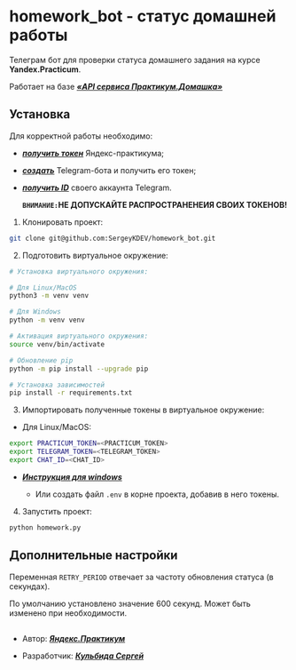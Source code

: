 # homework_bot - статус домашней работы

Телеграм бот для проверки статуса домашнего задания на курсе **Yandex.Practicum**.

Работает на базе _**[«API сервиса Практикум.Домашка»](https://code.s3.yandex.net/backend-developer/%D0%9F%D1%80%D0%B0%D0%BA%D1%82%D0%B8%D0%BA%D1%83%D0%BC.%D0%94%D0%BE%D0%BC%D0%B0%D1%88%D0%BA%D0%B0%20%D0%A8%D0%BF%D0%B0%D1%80%D0%B3%D0%B0%D0%BB%D0%BA%D0%B0.pdf)**_

## Установка

Для корректной работы необходимо:
- _**[получить токен](https://oauth.yandex.ru/authorize?response_type=token&client_id=1d0b9dd4d652455a9eb710d450ff456a)**_ Яндекс-практикума;
- _**[создать](https://t.me/BotFather)**_ Telegram-бота и получить его токен;
- _**[получить ID](https://t.me/userinfobot)**_ своего аккаунта Telegram.


  **`ВНИМАНИЕ:`НЕ ДОПУСКАЙТЕ РАСПРОСТРАНЕНЕИЯ СВОИХ ТОКЕНОВ!**


1) Клонировать проект:
```Bash
git clone git@github.com:SergeyKDEV/homework_bot.git
```

2) Подготовить виртуальное окружение:

```Bash
# Установка виртуального окружения:

# Для Linux/MacOS
python3 -m venv venv

# Для Windows
python -m venv venv

# Активация виртуального окружения:
source venv/bin/activate

# Обновление pip
python -m pip install --upgrade pip 

# Установка зависимостей
pip install -r requirements.txt

```
3) Импортировать полученные токены в виртуальное окружение:
- Для Linux/MacOS:
```Bash
export PRACTICUM_TOKEN=<PRACTICUM_TOKEN>
export TELEGRAM_TOKEN=<TELEGRAM_TOKEN>
export CHAT_ID=<CHAT_ID>
```
- _**[Инструкция для windows](https://www3.ntu.edu.sg/home/ehchua/programming/howto/Environment_Variables.html)**_

  - Или создать файл `.env` в корне проекта, добавив в него токены. 

4) Запустить проект:
```Bash
python homework.py
```

## Дополнительные настройки

Переменная `RETRY_PERIOD` отвечает за частоту обновления статуса (в секундах).

По умолчанию установлено значение 600 секунд.
Может быть изменено при необходимости.

##
- Автор: _**[Яндекс.Практикум](https://practicum.yandex.ru/)**_

- Разработчик: _**[Кульбида Сергей](https://github.com/SergeyKDEV)**_